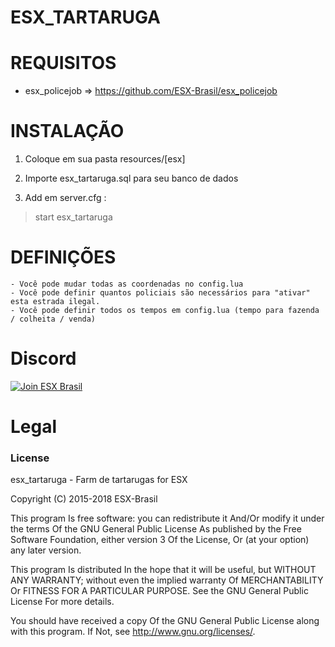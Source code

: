 # ESX_TARTARUGA

# REQUISITOS

   - esx_policejob => https://github.com/ESX-Brasil/esx_policejob

# INSTALAÇÃO

1.	Coloque em sua pasta resources/[esx]

2.	Importe esx_tartaruga.sql para seu banco de dados

3.	Add em server.cfg :

> start esx_tartaruga

# DEFINIÇÕES

    - Você pode mudar todas as coordenadas no config.lua
    - Você pode definir quantos policiais são necessários para "ativar" esta estrada ilegal.
    - Você pode definir todos os tempos em config.lua (tempo para fazenda / colheita / venda)

# Discord

[![Join ESX Brasil](https://discordapp.com/api/guilds/432980396070666250/embed.png?style=banner2)](https://discord.gg/8zGbh3T)


# Legal
### License
esx_tartaruga - Farm de tartarugas for ESX

Copyright (C) 2015-2018 ESX-Brasil

This program Is free software: you can redistribute it And/Or modify it under the terms Of the GNU General Public License As published by the Free Software Foundation, either version 3 Of the License, Or (at your option) any later version.

This program Is distributed In the hope that it will be useful, but WITHOUT ANY WARRANTY; without even the implied warranty Of MERCHANTABILITY Or FITNESS FOR A PARTICULAR PURPOSE. See the GNU General Public License For more details.

You should have received a copy Of the GNU General Public License along with this program. If Not, see http://www.gnu.org/licenses/.
